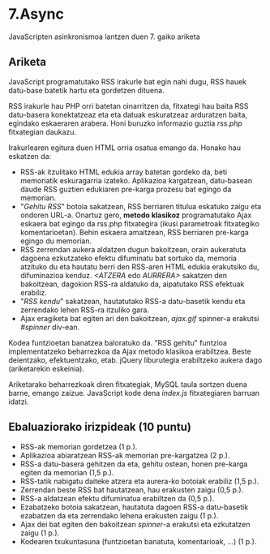 # 7.Async
JavaScripten asinkronismoa lantzen duen 7. gaiko ariketa

## Ariketa
JavaScript programatutako RSS irakurle bat egin nahi dugu, RSS hauek datu-base batetik hartu eta gordetzen dituena.

RSS irakurle hau PHP orri batetan oinarritzen da, fitxategi hau baita RSS datu-basera konektatzeaz eta eta datuak eskuratzeaz arduratzen baita, egindako eskaeraren arabera. Honi buruzko informazio guztia *rss.php* fitxategian daukazu.

Irakurlearen egitura duen HTML orria osatua emango da. Honako hau eskatzen da:

- RSS-ak itzulitako HTML edukia array batetan gordeko da, beti memoriatik eskuragarria izateko. Aplikazioa kargatzean, datu-basean daude RSS guztien edukiaren pre-karga prozesu bat egingo da memorian.
- "*Gehitu RSS*" botoia sakatzean, RSS berriaren titulua eskatuko zaigu eta ondoren URL-a. Onartuz gero, **metodo klasikoz** programatutako Ajax eskaera bat egingo da rss.php fitxategira (ikusi parametroak fitxategiko komentarioetan). Behin eskaera amaitzean, RSS berriaren pre-karga egingo du memorian.
- RSS zerrendan aukera aldatzen dugun bakoitzean, orain aukeratuta dagoena ezkutzateko efektu difuminatu bat sortuko da, memoria atzituko du eta hautatu berri den RSS-aren HTML edukia erakutsiko du, difuminazioa kenduz. *<ATZERA* edo *AURRERA>* sakatzen den bakoitzean, dagokion RSS-ra aldatuko da, aipatutako RSS efektuak erabiliz.
- "*RSS kendu*" sakatzean, hautatutako RSS-a datu-basetik kendu eta zerrendako lehen RSS-ra itzuliko gara.
- Ajax eragiketa bat egiten ari den bakoitzean, *ajax.gif* spinner-a erakutsi *#spinner* div-ean.

Kodea funtzioetan banatzea baloratuko da. "RSS gehitu" funtzioa implementatzeko beharrezkoa da Ajax metodo klasikoa erabiltzea. Beste deientzako, efektuentzako, etab. jQuery liburutegia erabiltzeko aukera dago (ariketarekin eskeinia).

Ariketarako beharrezkoak diren fitxategiak, MySQL taula sortzen duena barne, emango zaizue. JavaScript kode dena *index.js* fitxategiaren barruan idatzi.

## Ebaluaziorako irizpideak (10 puntu)
- RSS-ak memorian gordetzea (1 p.).
- Aplikazioa abiaratzean RSS-ak memorian pre-kargatzea (2 p.).
- RSS-a datu-basera gehitzen da eta, gehitu ostean, honen pre-karga egiten da memorian (1,5 p.).
- RSS-tatik nabigatu daiteke atzera eta aurera-ko botoiak erabiliz (1,5 p.).
- Zerrendan beste RSS bat hautatzean, hau erakusten zaigu (0,5 p.).
- RSS-a aldatzean efektu difuminatua erabiltzen da (0,5 p.).
- Ezabatzeko botoia sakatzean, hautatuta dagoen RSS-a datu-basetik ezabatzen da eta zerrendako lehena erakusten zaigu (1 p.).
- Ajax dei bat egiten den bakoitzean *spinner*-a erakutsi eta ezkutatzen zaigu (1 p.).
- Kodearen txukuntasuna (funtzioetan banatuta, komentarioak, ...) (1 p.).
